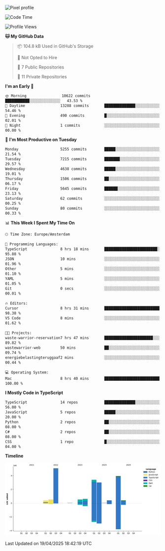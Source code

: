 ![Pixel profile](https://pixel-profile.vercel.app/api/github-stats?username=Atchferox&screen_effect=true&theme=rainbow
)


<!--START_SECTION:waka-->
![Code Time](http://img.shields.io/badge/Code%20Time-667%20hrs%208%20mins-blue)

![Profile Views](http://img.shields.io/badge/Profile%20Views-0-blue)

**🐱 My GitHub Data** 

> 📦 104.8 kB Used in GitHub's Storage 
 > 
> 🚫 Not Opted to Hire
 > 
> 📜 7 Public Repositories 
 > 
> 🔑 11 Private Repositories 
 > 
**I'm an Early 🐤** 

```text
🌞 Morning                10622 commits       ███████████░░░░░░░░░░░░░░   43.53 % 
🌆 Daytime                13288 commits       ██████████████░░░░░░░░░░░   54.46 % 
🌃 Evening                490 commits         █░░░░░░░░░░░░░░░░░░░░░░░░   02.01 % 
🌙 Night                  1 commits           ░░░░░░░░░░░░░░░░░░░░░░░░░   00.00 % 
```
📅 **I'm Most Productive on Tuesday** 

```text
Monday                   5255 commits        █████░░░░░░░░░░░░░░░░░░░░   21.54 % 
Tuesday                  7215 commits        ███████░░░░░░░░░░░░░░░░░░   29.57 % 
Wednesday                4638 commits        █████░░░░░░░░░░░░░░░░░░░░   19.01 % 
Thursday                 1506 commits        ██░░░░░░░░░░░░░░░░░░░░░░░   06.17 % 
Friday                   5645 commits        ██████░░░░░░░░░░░░░░░░░░░   23.13 % 
Saturday                 62 commits          ░░░░░░░░░░░░░░░░░░░░░░░░░   00.25 % 
Sunday                   80 commits          ░░░░░░░░░░░░░░░░░░░░░░░░░   00.33 % 
```


📊 **This Week I Spent My Time On** 

```text
🕑︎ Time Zone: Europe/Amsterdam

💬 Programming Languages: 
TypeScript               8 hrs 18 mins       ████████████████████████░   95.88 % 
JSON                     10 mins             ░░░░░░░░░░░░░░░░░░░░░░░░░   01.96 % 
Other                    5 mins              ░░░░░░░░░░░░░░░░░░░░░░░░░   01.10 % 
YAML                     5 mins              ░░░░░░░░░░░░░░░░░░░░░░░░░   01.05 % 
Git                      0 secs              ░░░░░░░░░░░░░░░░░░░░░░░░░   00.01 % 

🔥 Editors: 
Cursor                   8 hrs 31 mins       █████████████████████████   98.38 % 
VS Code                  8 mins              ░░░░░░░░░░░░░░░░░░░░░░░░░   01.62 % 

🐱‍💻 Projects: 
waste-warrior-reservation7 hrs 47 mins       ██████████████████████░░░   89.82 % 
wastewarrior-web         50 mins             ██░░░░░░░░░░░░░░░░░░░░░░░   09.74 % 
energiebelastingteruggaaf2 mins              ░░░░░░░░░░░░░░░░░░░░░░░░░   00.44 % 

💻 Operating System: 
Mac                      8 hrs 40 mins       █████████████████████████   100.00 % 
```

**I Mostly Code in TypeScript** 

```text
TypeScript               14 repos            ██████████████░░░░░░░░░░░   56.00 % 
JavaScript               5 repos             █████░░░░░░░░░░░░░░░░░░░░   20.00 % 
Python                   2 repos             ██░░░░░░░░░░░░░░░░░░░░░░░   08.00 % 
C#                       2 repos             ██░░░░░░░░░░░░░░░░░░░░░░░   08.00 % 
CSS                      1 repo              █░░░░░░░░░░░░░░░░░░░░░░░░   04.00 % 
```



**Timeline**

![Lines of Code chart](https://raw.githubusercontent.com/Atchferox/Atchferox/main/assets/bar_graph.png)


 Last Updated on 19/04/2025 18:42:19 UTC
<!--END_SECTION:waka-->
